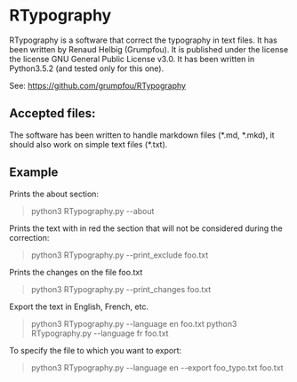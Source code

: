 # RTypography

RTypography is a software that correct the typography in text files. It has been
written by Renaud Helbig (Grumpfou). It is published under the license the
license GNU General Public License v3.0. It has been written in Python3.5.2 (and
tested only for this one).


See: https://github.com/grumpfou/RTypography



## Accepted files:

The software has been written to handle markdown files (\*.md, \*.mkd), it
should also work on simple text files (\*.txt).


## Example

Prints the about section:
> python3 RTypography.py --about

Prints the text with in red the section that will not be considered during the
correction:
> python3 RTypography.py --print_exclude foo.txt

Prints the changes on the file foo.txt
> python3 RTypography.py --print_changes foo.txt

Export the text in English, French, etc.
> python3 RTypography.py --language en foo.txt
> python3 RTypography.py --language fr foo.txt

To specify the file to which you want to export:
> python3 RTypography.py --language en --export foo_typo.txt foo.txt
